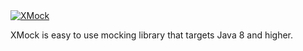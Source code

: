 <a href="http://site.mockito.org">
<img src="https://avatars2.githubusercontent.com/u/36263297"  alt="XMock" />
</a>

XMock is easy to use mocking library that targets Java 8 and higher.
